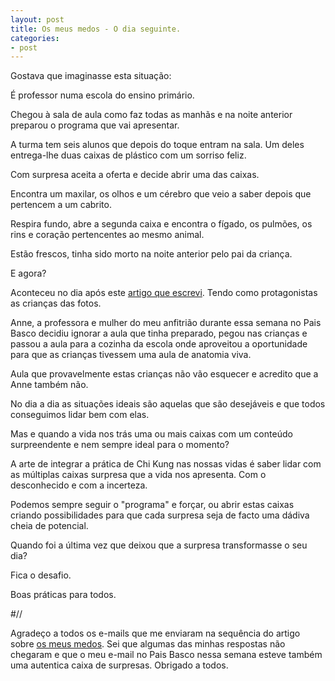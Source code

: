 ```yaml
---
layout: post
title: Os meus medos - O dia seguinte.
categories:
- post
---
```


Gostava que imaginasse esta situação:

É professor numa escola do ensino primário.

Chegou à sala de aula como faz todas as manhãs e na noite anterior
preparou o programa que vai apresentar. 

A turma tem seis alunos que depois do toque entram na sala. Um deles
entrega-lhe duas caixas de plástico com um sorriso feliz.

Com surpresa aceita a oferta e decide abrir uma das caixas. 

Encontra um maxilar, os olhos e um cérebro que veio a saber depois que
pertencem a um cabrito. 

Respira fundo, abre a segunda caixa e encontra o fígado, os pulmões, os
rins e coração pertencentes ao mesmo animal. 

Estão frescos, tinha sido morto na noite anterior pelo pai da criança. 

E agora?

Aconteceu no dia após este [artigo que
escrevi](http://devagar.org/2014/01/29/medo.html). Tendo como
protagonistas as crianças das fotos. 

Anne, a professora e mulher do meu anfitrião durante essa semana no Pais
Basco decidiu ignorar a aula que tinha preparado, pegou nas crianças
e passou a aula para a cozinha da escola onde aproveitou a oportunidade
para que as crianças tivessem uma aula de anatomia viva. 

Aula que provavelmente estas crianças não vão esquecer e acredito que
a Anne também não.

No dia a dia as situações ideais são aquelas que são desejáveis e que
todos conseguimos lidar bem com elas. 

Mas e quando a vida nos trás uma ou mais caixas com um conteúdo
surpreendente e nem sempre ideal para o momento?

A arte de integrar a prática de Chi Kung nas nossas vidas é saber lidar
com as múltiplas caixas surpresa que a vida nos apresenta. Com
o desconhecido e com a incerteza. 

Podemos sempre seguir o "programa" e forçar, ou abrir estas caixas criando
possibilidades para que cada surpresa seja de facto uma dádiva cheia de
potencial.

Quando foi a última vez que deixou que a surpresa transformasse o seu dia?

Fica o desafio. 

Boas práticas para todos.  

#//

Agradeço a todos os e-mails que me enviaram na sequência do artigo sobre
[os meus medos](http://devagar.org/2014/01/29/medo.html). Sei que algumas
das minhas respostas não chegaram e que o meu e-mail no Pais Basco nessa
semana esteve também uma autentica caixa de surpresas. Obrigado a todos. 
